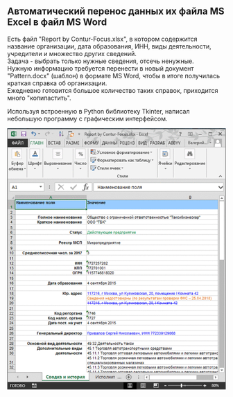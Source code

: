 ## Автоматический перенос данных их файла MS Excel в файл MS Word
Есть файл "Report by Contur-Focus.xlsx", в котором содержится название организации, 
дата образования, ИНН, виды деятельности, учредители и множество других сведений.  
Задача - выбрать только нужные сведения, отсечь ненужные.  
Нужную информацию требуется перенести в новый документ "Pattern.docx" (шаблон) в формате MS Word,
чтобы в итоге получилась краткая справка об организации.  
Ежедневно готовится большое количество таких справок, приходится много "копипастить".

Используя встроенную в Python библиотеку Tkinter, написал небольшую программу с графическим интерфейсом.
<p align="center">
<img src="https://github.com/valerymamontov/screenshots/blob/master/tkinter.gif">
</p>
